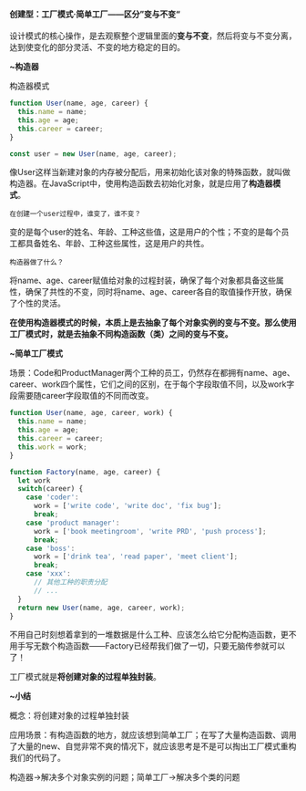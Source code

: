 #### 创建型：工厂模式·简单工厂——区分”变与不变“

设计模式的核心操作，是去观察整个逻辑里面的**变与不变**，然后将变与不变分离，达到使变化的部分灵活、不变的地方稳定的目的。



**~构造器**

构造器模式

```javascript
function User(name, age, career) {
  this.name = name;
  this.age = age;
  this.career = career;
}

const user = new User(name, age, career);
```

像User这样当新建对象的内存被分配后，用来初始化该对象的特殊函数，就叫做构造器。在JavaScript中，使用构造函数去初始化对象，就是应用了**构造器模式**。

`在创建一个user过程中，谁变了，谁不变？`

变的是每个user的姓名、年龄、工种这些值，这是用户的个性；不变的是每个员工都具备姓名、年龄、工种这些属性，这是用户的共性。

`构造器做了什么？`

将name、age、career赋值给对象的过程封装，确保了每个对象都具备这些属性，确保了共性的不变，同时将name、age、career各自的取值操作开放，确保了个性的灵活。

**在使用构造器模式的时候，本质上是去抽象了每个对象实例的变与不变。那么使用工厂模式时，就是去抽象不同构造函数（类）之间的变与不变。**



**~简单工厂模式**

场景：Code和ProductManager两个工种的员工，仍然存在都拥有name、age、career、work四个属性，它们之间的区别，在于每个字段取值不同，以及work字段需要随career字段取值的不同而改变。

```javascript
function User(name, age, career, work) {
  this.name = name;
  this.age = age;
  this.career = career;
  this.work = work;
}

function Factory(name, age, career) {
  let work
  switch(career) {
    case 'coder':
      work = ['write code', 'write doc', 'fix bug'];
      break;
    case 'product manager':
      work = ['book meetingroom', 'write PRD', 'push process'];
      break;
    case 'boss':
      work = ['drink tea', 'read paper', 'meet client'];
      break;
    case 'xxx':
      // 其他工种的职责分配
      // ...
  }
  return new User(name, age, career, work);
}
```

不用自己时刻想着拿到的一堆数据是什么工种、应该怎么给它分配构造函数，更不用手写无数个构造函数——Factory已经帮我们做了一切，只要无脑传参就可以了！

工厂模式就是**将创建对象的过程单独封装**。



**~小结**

概念：将创建对象的过程单独封装

应用场景：有构造函数的地方，就应该想到简单工厂；在写了大量构造函数、调用了大量的new、自觉非常不爽的情况下，就应该思考是不是可以掏出工厂模式重构我们的代码了。

构造器->解决多个对象实例的问题；简单工厂->解决多个类的问题